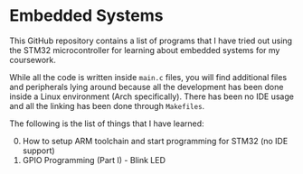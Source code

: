 # Embedded Systems

This GitHub repository contains a list of programs that I have tried out using
the STM32 microcontroller for learning about embedded systems for my coursework.

While all the code is written inside `main.c` files, you will find additional 
files and peripherals lying around because all the development has been done 
inside a Linux environment (Arch specifically). There has been no IDE usage 
and all the linking has been done through `Makefiles`.

The following is the list of things that I have learned:

0. How to setup ARM toolchain and start programming for STM32 (no IDE support)
1. GPIO Programming (Part I) - Blink LED
